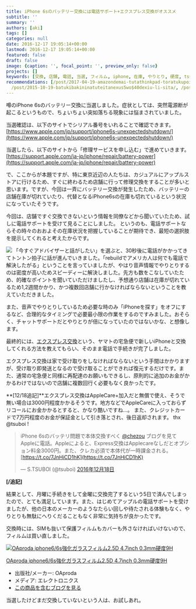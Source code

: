 ```yaml
---
title: iPhone 6sのバッテリー交換には電話サポート+エクスプレス交換がオススメ
subtitle: ''
summary: ''
authors: [aki]
tags: []
categories: null
date: 2016-12-17 19:05:14+00:00
lastmod: 2016-12-17 19:05:14+00:00
featured: false
draft: false
image: {caption: '', focal_point: '', preview_only: false}
projects: []
keywords: [交換, 店舗, 電話, 当選, フィルム, iphone, 在庫, やりとり, 硬度, tsuboi]
recommendations: [/post/2017-04-19-amazondemai-tutathinkpad-toratukupointo-kibodowoxiu-li-sita/,
  /post/2015-10-19-batukibakininatuteitanexus5wo$40dexiu-li-sita/, /post/2009-05-27-ofeng-lu-deiphone-plus-nikodong-haliang-iyo/]
---
```

噂のiPhone 6sのバッテリー交換に当選しました。症状としては、突然電源断が起こるというもので、ちょいちょい突如落ちる現象には悩まされていました。

当選確認は、以下のサイトでシリアル番号をいれることで確認できます。[https://www.apple.com/jp/support/iphone6s-unexpectedshutdown/](https://www.apple.com/jp/support/iphone6s-unexpectedshutdown/)

当選したら、以下のサイトから「修理サービスを申し込む」で進めていきます。[https://support.apple.com/ja-jp/iphone/repair/battery-power](https://support.apple.com/ja-jp/iphone/repair/battery-power)

で、ここからが本題ですが、特に東京近辺の人たちは、カジュアルにアップルストアに行けるため、すぐに終わるため店舗に行って修理交換をすることが多いと思います。ですが、今回は一斉にバッテリー交換が発生したため、バッテリーの店舗在庫が切れていたり、代替となるiPhone6sの在庫も切れているという状況になっていたそうです。

今回は、店舗ですぐ交換できないという情報を同僚などから聞いていたため、試しに電話サポートを受けて見ることにしました。 というのも、電話サポートならその時々のおおよその在庫状況を把握していることが期待でき、最短の選択肢を提示してくれると考えたからです。

![](/img/amazon-polly-with-ruby/20161201230818.png)
「今すぐアドバイザーと話がしたい」を選ぶと、30秒後に電話がかかってきてトントン拍子に話が進んでいきました。「rebuildでアメリカ人は何でも電話で解決したがる」ということを言っていましたが、やはり音声情報でやりとりするのは密度が高いためスピーディーに解決しました。先方も数をこなしていたため、的確なポイントを聞いていただけましたし、予想通り店舗は在庫が切れているため1,2週間かかり、かつ複数回店舗に行かなければならないということを教えていただきました。

また、音声でやりとりしているため必要な時のみ「iPhoneを探す」をオフにするなど、合理的なタイミングで必要最小限の作業をするのですみました。おそらく、チャットサポートだとやりとりが倍になっていたのではないかな、と想像します。

最終的には、[エクスプレス交換](https://support.apple.com/ja-jp/iphone/repair/service/express-replacement)という、ヤマトの宅急便で新しいiPhoneと交換してくれる方法を教えてもらい、そのまま電話で手続きが完了しました。

エクスプレス交換は家で受け取りをしなければならないという手間はかかりますが、受け取り即発送となるので受け取ることができれば復元するだけです。また、通常の宅急便と同様に再配達のお願いもできるし、原則的に追加のお金がかかるわけではないので店舗に複数回行く必要もなく良かったです。

**[12/18追記]**エクスプレス交換はAppleCare+加入だと無償で使え、そうで無い場合は3000円程度かかるそうです。地方などでAppleCareに入っておらずリコールにお金かかるとすると、かなり酷いですね…。 また、クレジットカードで7万円程度のお金が保証金として引き落とされ、後日返却されます。 thx @tsuboi !

> iPhone 6sのバッテリ問題で本体交換すべく [@chezou](https://twitter.com/chezou) ブログを見てAppleに電話。Appleによると、Express交換はApplecareなしだとオプション料金3000円。また、クレカ必須で本体代が一時課金される。 [https://t.co/7JnHiCD1hK](https://t.co/7JnHiCD1hK)
> 
> — S.TSUBOI (@tsuboi) [2016年12月18日](https://twitter.com/tsuboi/status/810368813728497664)

<script async src="//platform.twitter.com/widgets.js" charset="utf-8"></script>

**[/追記]**

結果として、月曜に手続きをして金曜に交換完了するという5日で済んでしまったので、とても満足しています。また、はじめてアップルの電話サポートを受けましたが、他の日本のメーカーのようなたらい回しや待たされる体験もなく、やりとりも無駄にへりくだることもなく非常に気持ちが良かったです。

交換時には、SIMも抜いて保護フィルムもカバーも外さなければいけないので、フィルムは買い直しました。

[![OAproda iphone6/6s強化ガラスフィルム2.5D 4.7inch 0.3mm硬度9H](https://ecx.images-amazon.com/images/I/61yIBmTfC3L._SL160_.jpg "OAproda iphone6/6s強化ガラスフィルム2.5D 4.7inch 0.3mm硬度9H")](http://www.amazon.co.jp/exec/obidos/ASIN/B00VSOCMOE/chezou-22/)

[OAproda iphone6/6s強化ガラスフィルム2.5D 4.7inch 0.3mm硬度9H](http://www.amazon.co.jp/exec/obidos/ASIN/B00VSOCMOE/chezou-22/)

- 出版社/メーカー: OAproda
- メディア: エレクトロニクス
- [この商品を含むブログを見る](http://d.hatena.ne.jp/asin/B00VSOCMOE/chezou-22)

当選したけどまだ交換していないという人は、お試しあれ。


